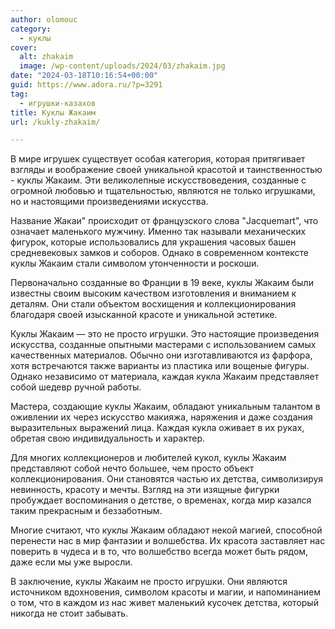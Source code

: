 ```yaml
---
author: olomouc
category:
  - куклы
cover:
  alt: zhakaim
  image: /wp-content/uploads/2024/03/zhakaim.jpg
date: "2024-03-18T10:16:54+00:00"
guid: https://www.adora.ru/?p=3291
tag:
  - игрушки-казахов
title: Куклы Жакаим
url: /kukly-zhakaim/

---
```

В мире игрушек существует особая категория, которая притягивает взгляды и воображение своей уникальной красотой и таинственностью \- куклы Жакаим. Эти великолепные искусствоведения, созданные с огромной любовью и тщательностью, являются не только игрушками, но и настоящими произведениями искусства.

Название Жакаи" происходит от французского слова "Jacquemart", что означает маленького мужчину. Именно так называли механических фигурок, которые использовались для украшения часовых башен средневековых замков и соборов. Однако в современном контексте куклы Жакаим стали символом утонченности и роскоши.

Первоначально созданные во Франции в 19 веке, куклы Жакаим были известны своим высоким качеством изготовления и вниманием к деталям. Они стали объектом восхищения и коллекционирования благодаря своей изысканной красоте и уникальной эстетике.

Куклы Жакаим — это не просто игрушки. Это настоящие произведения искусства, созданные опытными мастерами с использованием самых качественных материалов. Обычно они изготавливаются из фарфора, хотя встречаются также варианты из пластика или вощеные фигуры. Однако независимо от материала, каждая кукла Жакаим представляет собой шедевр ручной работы.

Мастера, создающие куклы Жакаим, обладают уникальным талантом в оживлении их через искусство макияжа, наряжения и даже создания выразительных выражений лица. Каждая кукла оживает в их руках, обретая свою индивидуальность и характер.

Для многих коллекционеров и любителей кукол, куклы Жакаим представляют собой нечто большее, чем просто объект коллекционирования. Они становятся частью их детства, символизируя невинность, красоту и мечты. Взгляд на эти изящные фигурки пробуждает воспоминания о детстве, о временах, когда мир казался таким прекрасным и беззаботным.

Многие считают, что куклы Жакаим обладают некой магией, способной перенести нас в мир фантазии и волшебства. Их красота заставляет нас поверить в чудеса и в то, что волшебство всегда может быть рядом, даже если мы уже выросли.

В заключение, куклы Жакаим не просто игрушки. Они являются источником вдохновения, символом красоты и магии, и напоминанием о том, что в каждом из нас живет маленький кусочек детства, который никогда не стоит забывать.
